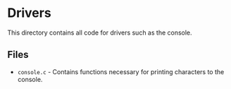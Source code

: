 # Drivers
This directory contains all code for drivers such as the console.

## Files
 - `console.c` - Contains functions necessary for printing characters to the console.

